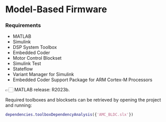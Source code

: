 Model-Based Firmware
====================

### Requirements
- MATLAB
- Simulink
- DSP System Toolbox
- Embedded Coder
- Motor Control Blockset
- Simulink Test
- Stateflow
- Variant Manager for Simulink
- Embedded Coder Support Package for ARM Cortex-M Processors

👉🏻 MATLAB release: R2023b.

Required toolboxes and blocksets can be retrieved by opening the project and running:
```matlab
dependencies.toolboxDependencyAnalysis({'AMC_BLDC.slx'})
```
